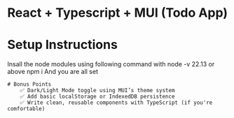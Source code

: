 # React + Typescript + MUI (Todo App)

# Setup Instructions
Insall the node modules using following command with node -v 22.13 or above
npm i
And you are all set
```
# Bonus Points
    ✅ Dark/Light Mode toggle using MUI’s theme system
    ✅ Add basic localStorage or IndexedDB persistence
    ✅ Write clean, reusable components with TypeScript (if you're comfortable)
```
